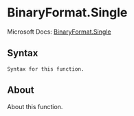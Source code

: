 # BinaryFormat.Single

Microsoft Docs: [BinaryFormat.Single](https://docs.microsoft.com/en-us/powerquery-m/binaryformat-single)

## Syntax

```
Syntax for this function.
```

## About

About this function.

